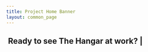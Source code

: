 ```yaml
---
title: Project Home Banner
layout: common_page
---
```


<div id="home">
	<div class="site-slider">
		<div class="container">
			<div class="row">
				<div class="col-md-12">
					<div class="slider-caption">
						<h2>
							<span id="textdecorator">&nbsp;Ready to see The Hangar at work? <span class="blinking-cursor">|</span>
							</span>
						</h2>
					</div>
				</div>
			</div>
		</div>
	</div> 
</div>